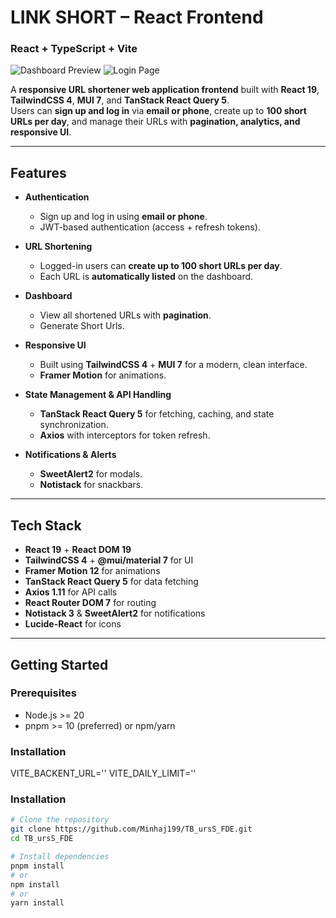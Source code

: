 

# LINK SHORT – React Frontend

### React + TypeScript + Vite
![Dashboard Preview](https://res.cloudinary.com/dyomgcbln/image/upload/v1753647972/LINK%20SHORT/Screenshot_2025-07-28_014810_e24tqq.jpg)
![Login Page](https://asset.cloudinary.com/dyomgcbln/02974b27cdb69a54288f2faf03c07725)

A **responsive URL shortener web application frontend** built with **React 19**, **TailwindCSS 4**, **MUI 7**, and **TanStack React Query 5**.  
Users can **sign up and log in** via **email or phone**, create up to **100 short URLs per day**, and manage their URLs with **pagination, analytics, and responsive UI**.

---

## Features

- **Authentication**
  - Sign up and log in using **email or phone**.
  - JWT-based authentication (access + refresh tokens).

- **URL Shortening**
  - Logged-in users can **create up to 100 short URLs per day**.
  - Each URL is **automatically listed** on the dashboard.

- **Dashboard**
  - View all shortened URLs with **pagination**.
  - Generate Short Urls.

- **Responsive UI**
  - Built using **TailwindCSS 4** + **MUI 7** for a modern, clean interface.
  - **Framer Motion** for animations.

- **State Management & API Handling**
  - **TanStack React Query 5** for fetching, caching, and state synchronization.
  - **Axios** with interceptors for token refresh.

- **Notifications & Alerts**
  - **SweetAlert2** for modals.
  - **Notistack** for snackbars.

---

## Tech Stack

- **React 19** + **React DOM 19**
- **TailwindCSS 4** + **@mui/material 7** for UI
- **Framer Motion 12** for animations
- **TanStack React Query 5** for data fetching
- **Axios 1.11** for API calls
- **React Router DOM 7** for routing
- **Notistack 3** & **SweetAlert2** for notifications
- **Lucide-React** for icons

---

## Getting Started

### Prerequisites
- Node.js >= 20
- pnpm >= 10 (preferred) or npm/yarn
### Installation
VITE_BACKENT_URL=''
VITE_DAILY_LIMIT=''
### Installation
```bash
# Clone the repository
git clone https://github.com/Minhaj199/TB_ursS_FDE.git
cd TB_ursS_FDE

# Install dependencies
pnpm install
# or
npm install
# or
yarn install
